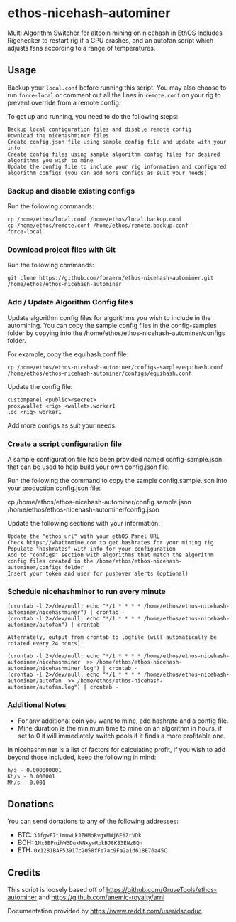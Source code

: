 # ethos-nicehash-autominer
Multi Algorithm Switcher for altcoin mining on nicehash in EthOS
Includes Rigchecker to restart rig if a GPU crashes, and an autofan script which adjusts fans according to a range of temperatures.

## Usage

Backup your `local.conf` before running this script. You may also choose to run `force-local` or comment out all the lines in `remote.conf` on your rig to prevent override from a remote config.

To get up and running, you need to do the following steps:

    Backup local configuration files and disable remote config
    Download the nicehashminer files
    Create config.json file using sample config file and update with your info
    Create config files using sample algorithm config files for desired algorithms you wish to mine
    Update the config file to include your rig information and configured algorithm configs (you can add more configs as suit your needs)

### Backup and disable existing configs
Run the following commands:

    cp /home/ethos/local.conf /home/ethos/local.backup.conf
    cp /home/ethos/remote.conf /home/ethos/remote.backup.conf
    force-local 

### Download project files with Git
Run the following commands:

    git clone https://github.com/foraern/ethos-nicehash-autominer.git /home/ethos/ethos-nicehash-autominer
  
### Add / Update Algorithm Config files
Update algorithm config files for algorithms you wish to include in the automining.  You can copy the sample config files in the config-samples folder by copying into the /home/ethos/ethos-nicehash-autominer/configs folder.

For example, copy the equihash.conf file:

    cp /home/ethos/ethos-nicehash-autominer/configs-sample/equihash.conf /home/ethos/ethos-nicehash-autominer/configs/equihash.conf

Update the config file:

   	custompanel <public><secret>
   	proxywallet <rig> <wallet>.worker1
   	loc <rig> worker1

Add more configs as suit your needs.

### Create a script configuration file
A sample configuration file has been provided named config-sample.json that can be used to help build your own config.json file.  

Run the following the command to copy the sample config.sample.json into your production config.json file:

cp /home/ethos/ethos-nicehash-autominer/config.sample.json /home/ethos/ethos-nicehash-autominer/config.json

Update the following sections with your information:

    Update the "ethos_url" with your ethOS Panel URL
    Check https://whattomine.com to get hashrates for your mining rig
    Populate "hashrates" with info for your configuration
    Add to "configs" section with algorithms that match the algorithm config files created in the /home/ethos/ethos-nicehash-autominer/configs folder
    Insert your token and user for pushover alerts (optional)

### Schedule nicehashminer to run every minute

    (crontab -l 2>/dev/null; echo "*/1 * * * * /home/ethos/ethos-nicehash-autominer/nicehashminer") | crontab -
    (crontab -l 2>/dev/null; echo "*/1 * * * * /home/ethos/ethos-nicehash-autominer/autofan") | crontab -
    
    Alternately, output from crontab to logfile (will automatically be rotated every 24 hours):
    
    (crontab -l 2>/dev/null; echo "*/1 * * * * /home/ethos/ethos-nicehash-autominer/nicehashminer  >> /home/ethos/ethos-nicehash-autominer/nicehashminer.log") | crontab -
    (crontab -l 2>/dev/null; echo "*/1 * * * * /home/ethos/ethos-nicehash-autominer/autofan  >> /home/ethos/ethos-nicehash-autominer/autofan.log") | crontab -

### Additional Notes
- For any additional coin you want to mine, add hashrate and a config file.
- Mine duration is the minimum time to mine on an algorithm in hours, if set to 0 it will immediately switch pools if it finds a more profitable one.

In nicehashminer is a list of factors for calculating profit, if you wish to add beyond those included, keep the following in mind:

    h/s - 0.000000001
    Kh/s - 0.000001
    Mh/s - 0.001

## Donations

You can send donations to any of the following addresses:

* BTC: `3JfgwF7t1mnwLkJZHMoRvgxMWj6EiZrVDk`
* BCH: `1Nx8BPnihW3DukNNxywRpkBJ8K83ENzBQn`
* ETH: `0x1281BAF53917c2058fFe7ac9Fa2a1d618E76a45C`

## Credits

This script is loosely based off of https://github.com/GruveTools/ethos-autominer and https://github.com/anemic-royalty/arnl

Documentation provided by https://www.reddit.com/user/dscoduc
